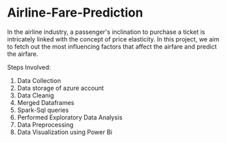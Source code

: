 # Airline-Fare-Prediction
In the airline industry, a passenger's inclination to purchase a ticket is intricately linked
with the concept of price elasticity. In this project, we aim to fetch out the most influencing factors that affect
the airfare and predict the airfare.

Steps Involved:
1. Data Collection
2. Data storage of azure account
3. Data Cleanig
4. Merged Dataframes
5. Spark-Sql queries
6. Performed Exploratory Data Analysis
7. Data Preprocessing
8. Data Visualization using Power Bi
